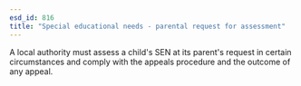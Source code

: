 ```yaml
---
esd_id: 816
title: "Special educational needs - parental request for assessment"
---
```


A local authority must assess a child's SEN at its parent's request in certain circumstances and comply with the appeals procedure and the outcome of any appeal.


